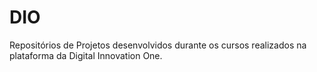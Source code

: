 # DIO
Repositórios de Projetos desenvolvidos durante os cursos realizados na plataforma da Digital Innovation One.
